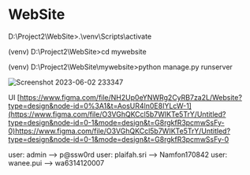 # WebSite
D:\Project2\WebSite>.\venv\Scripts\activate

(venv) D:\Project2\WebSite>cd mywebsite

(venv) D:\Project2\WebSite\mywebsite>python manage.py runserver

![Screenshot 2023-06-02 233347](https://github.com/PPlai/WebSite/assets/87358973/cbdff5a7-a9ca-427a-bf3e-04ae329c2c3d)

UI [https://www.figma.com/file/NH2Up0eYNWRg2CyRB7za2L/Website?type=design&node-id=0%3A1&t=AosUR4ln0E8IYLcW-1](https://www.figma.com/file/O3VGhQKCcl5b7WIKTe5TrY/Untitled?type=design&node-id=0-1&mode=design&t=G8rgkfR3pcmwSsFy-0)https://www.figma.com/file/O3VGhQKCcl5b7WIKTe5TrY/Untitled?type=design&node-id=0-1&mode=design&t=G8rgkfR3pcmwSsFy-0

user: admin --> p@ssw0rd
user: plaifah.sri --> Namfon170842
user: wanee.pui --> wa6314120007
